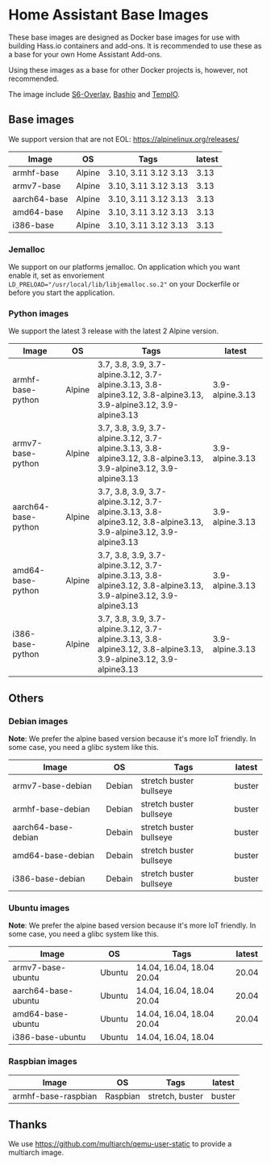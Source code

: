 # Home Assistant Base Images

These base images are designed as Docker base images for use with building Hass.io containers and add-ons.
It is recommended to use these as a base for your own Home Assistant Add-ons. 

Using these images as a base for other Docker projects is, however, not recommended.

The image include [S6-Overlay](https://github.com/just-containers/s6-overlay), [Bashio](https://github.com/hassio-addons/bashio) and [TempIO](https://github.com/home-assistant/tempio).

## Base images

We support version that are not EOL: https://alpinelinux.org/releases/

| Image | OS | Tags | latest |
|-------|----|------|--------|
| armhf-base | Alpine | 3.10, 3.11 3.12 3.13 | 3.13 |
| armv7-base | Alpine | 3.10, 3.11 3.12 3.13 | 3.13 |
| aarch64-base | Alpine | 3.10, 3.11 3.12 3.13 | 3.13 |
| amd64-base | Alpine | 3.10, 3.11 3.12 3.13 | 3.13 |
| i386-base | Alpine | 3.10, 3.11 3.12 3.13 | 3.13 |

### Jemalloc

We support on our platforms jemalloc. On application which you want enable it, set as envoriement `LD_PRELOAD="/usr/local/lib/libjemalloc.so.2"` on your Dockerfile or before you start the application.

### Python images

We support the latest 3 release with the latest 2 Alpine version.

| Image | OS | Tags | latest |
|-------|----|------|--------|
| armhf-base-python | Alpine | 3.7, 3.8, 3.9, 3.7-alpine.3.12, 3.7-alpine.3.13, 3.8-alpine3.12, 3.8-alpine3.13, 3.9-alpine3.12, 3.9-alpine3.13 | 3.9-alpine.3.13 |
| armv7-base-python | Alpine | 3.7, 3.8, 3.9, 3.7-alpine.3.12, 3.7-alpine.3.13, 3.8-alpine3.12, 3.8-alpine3.13, 3.9-alpine3.12, 3.9-alpine3.13 | 3.9-alpine.3.13 |
| aarch64-base-python | Alpine | 3.7, 3.8, 3.9, 3.7-alpine.3.12, 3.7-alpine.3.13, 3.8-alpine3.12, 3.8-alpine3.13, 3.9-alpine3.12, 3.9-alpine3.13 | 3.9-alpine.3.13 |
| amd64-base-python | Alpine | 3.7, 3.8, 3.9, 3.7-alpine.3.12, 3.7-alpine.3.13, 3.8-alpine3.12, 3.8-alpine3.13, 3.9-alpine3.12, 3.9-alpine3.13 | 3.9-alpine.3.13 |
| i386-base-python | Alpine | 3.7, 3.8, 3.9, 3.7-alpine.3.12, 3.7-alpine.3.13, 3.8-alpine3.12, 3.8-alpine3.13, 3.9-alpine3.12, 3.9-alpine3.13 | 3.9-alpine.3.13 |

## Others

### Debian images

**Note**: We prefer the alpine based version because it's more IoT friendly. In some case, you need a glibc system like this.

| Image | OS | Tags | latest |
|-------|----|------|--------|
| armv7-base-debian | Debian | stretch buster bullseye | buster |
| armhf-base-debian | Debian | stretch buster bullseye | buster |
| aarch64-base-debian | Debain | stretch buster bullseye | buster |
| amd64-base-debian | Debain | stretch buster bullseye | buster |
| i386-base-debian | Debain | stretch buster bullseye | buster |

### Ubuntu images

**Note**: We prefer the alpine based version because it's more IoT friendly. In some case, you need a glibc system like this.

| Image | OS | Tags | latest |
|-------|----|------|--------|
| armv7-base-ubuntu | Ubuntu | 14.04, 16.04, 18.04 20.04 | 20.04 |
| aarch64-base-ubuntu | Ubuntu | 14.04, 16.04, 18.04 20.04 | 20.04 |
| amd64-base-ubuntu | Ubuntu | 14.04, 16.04, 18.04 20.04 | 20.04 |
| i386-base-ubuntu | Ubuntu | 14.04, 16.04, 18.04 | |

### Raspbian images

| Image | OS | Tags | latest |
|-------|----|------|--------|
| armhf-base-raspbian | Raspbian | stretch, buster | buster |

## Thanks

We use https://github.com/multiarch/qemu-user-static to provide a multiarch image. 
